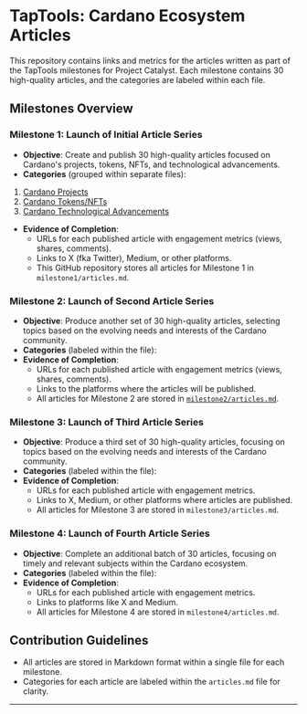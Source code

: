 # TapTools: Cardano Ecosystem Articles

This repository contains links and metrics for the articles written as part of the TapTools milestones for Project Catalyst. Each milestone contains 30 high-quality articles, and the categories are labeled within each file.

## Milestones Overview

### Milestone 1: Launch of Initial Article Series
- **Objective**: Create and publish 30 high-quality articles focused on Cardano's projects, tokens, NFTs, and technological advancements.
- **Categories** (grouped within separate files):
1. [Cardano Projects](./cardano_projects.md)
2. [Cardano Tokens/NFTs](./cardano_tokens_nfts.md)
3. [Cardano Technological Advancements](./technological_advancements.md)
- **Evidence of Completion**:
  - URLs for each published article with engagement metrics (views, shares, comments).
  - Links to X (fka Twitter), Medium, or other platforms.
  - This GitHub repository stores all articles for Milestone 1 in `milestone1/articles.md`.
 
### Milestone 2: Launch of Second Article Series
- **Objective**: Produce another set of 30 high-quality articles, selecting topics based on the evolving needs and interests of the Cardano community.
- **Categories** (labeled within the file):
- **Evidence of Completion**:
  - URLs for each published article with engagement metrics (views, shares, comments).
  - Links to the platforms where the articles will be published.
  - All articles for Milestone 2 are stored in [`milestone2/articles.md`](./milestone2/articles.md).


### Milestone 3: Launch of Third Article Series
- **Objective**: Produce a third set of 30 high-quality articles, focusing on topics based on the evolving needs and interests of the Cardano community.
- **Categories** (labeled within the file):
- **Evidence of Completion**:
  - URLs for each published article with engagement metrics.
  - Links to X, Medium, or other platforms where articles are published.
  - All articles for Milestone 3 are stored in `milestone3/articles.md`.

### Milestone 4: Launch of Fourth Article Series
- **Objective**: Complete an additional batch of 30 articles, focusing on timely and relevant subjects within the Cardano ecosystem.
- **Categories** (labeled within the file):
- **Evidence of Completion**:
  - URLs for each published article with engagement metrics.
  - Links to platforms like X and Medium.
  - All articles for Milestone 4 are stored in `milestone4/articles.md`.

## Contribution Guidelines
- All articles are stored in Markdown format within a single file for each milestone.
- Categories for each article are labeled within the `articles.md` file for clarity.

---

